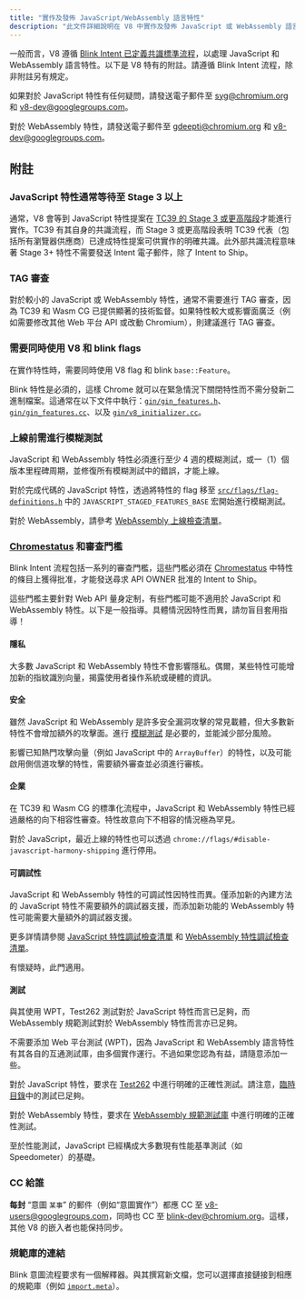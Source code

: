 ```yaml
---
title: "實作及發佈 JavaScript/WebAssembly 語言特性"
description: "此文件詳細說明在 V8 中實作及發佈 JavaScript 或 WebAssembly 語言特性的流程。"
---
```

一般而言，V8 遵循 [Blink Intent 已定義共識標準流程](https://www.chromium.org/blink/launching-features/#process-existing-standard)，以處理 JavaScript 和 WebAssembly 語言特性。以下是 V8 特有的附註。請遵循 Blink Intent 流程，除非附註另有規定。

如果對於 JavaScript 特性有任何疑問，請發送電子郵件至 [syg@chromium.org](mailto:syg@chromium.org) 和 [v8-dev@googlegroups.com](mailto:v8-dev@googlegroups.com)。

對於 WebAssembly 特性，請發送電子郵件至 [gdeepti@chromium.org](mailto:gdeepti@chromium.org) 和 [v8-dev@googlegroups.com](mailto:v8-dev@googlegroups.com)。

## 附註

### JavaScript 特性通常等待至 Stage 3 以上

通常，V8 會等到 JavaScript 特性提案在 [TC39 的 Stage 3 或更高階段](https://tc39.es/process-document/)才能進行實作。TC39 有其自身的共識流程，而 Stage 3 或更高階段表明 TC39 代表（包括所有瀏覽器供應商）已達成特性提案可供實作的明確共識。此外部共識流程意味著 Stage 3+ 特性不需要發送 Intent 電子郵件，除了 Intent to Ship。

### TAG 審查

對於較小的 JavaScript 或 WebAssembly 特性，通常不需要進行 TAG 審查，因為 TC39 和 Wasm CG 已提供顯著的技術監督。如果特性較大或影響面廣泛（例如需要修改其他 Web 平台 API 或改動 Chromium），則建議進行 TAG 審查。

### 需要同時使用 V8 和 blink flags

在實作特性時，需要同時使用 V8 flag 和 blink `base::Feature`。

Blink 特性是必須的，這樣 Chrome 就可以在緊急情況下關閉特性而不需分發新二進制檔案。這通常在以下文件中執行：[`gin/gin_features.h`](https://source.chromium.org/chromium/chromium/src/+/main:gin/gin_features.h)、[`gin/gin_features.cc`](https://source.chromium.org/chromium/chromium/src/+/main:gin/gin_features.cc)、以及 [`gin/v8_initializer.cc`](https://source.chromium.org/chromium/chromium/src/+/main:gin/v8_initializer.cc)。

### 上線前需進行模糊測試

JavaScript 和 WebAssembly 特性必須進行至少 4 週的模糊測試，或一（1）個版本里程碑周期，並修復所有模糊測試中的錯誤，才能上線。

對於完成代碼的 JavaScript 特性，透過將特性的 flag 移至 [`src/flags/flag-definitions.h`](https://source.chromium.org/chromium/chromium/src/+/master:v8/src/flags/flag-definitions.h) 中的 `JAVASCRIPT_STAGED_FEATURES_BASE` 宏開始進行模糊測試。

對於 WebAssembly，請參考 [WebAssembly 上線檢查清單](/docs/wasm-shipping-checklist)。

### [Chromestatus](https://chromestatus.com/) 和審查門檻

Blink Intent 流程包括一系列的審查門檻，這些門檻必須在 [Chromestatus](https://chromestatus.com/) 中特性的條目上獲得批准，才能發送尋求 API OWNER 批准的 Intent to Ship。

這些門檻主要針對 Web API 量身定制，有些門檻可能不適用於 JavaScript 和 WebAssembly 特性。以下是一般指導。具體情況因特性而異，請勿盲目套用指導！

#### 隱私

大多數 JavaScript 和 WebAssembly 特性不會影響隱私。偶爾，某些特性可能增加新的指紋識別向量，揭露使用者操作系統或硬體的資訊。

#### 安全

雖然 JavaScript 和 WebAssembly 是許多安全漏洞攻擊的常見載體，但大多數新特性不會增加額外的攻擊面。進行 [模糊測試](#fuzzing) 是必要的，並能減少部分風險。

影響已知熱門攻擊向量（例如 JavaScript 中的 `ArrayBuffer`）的特性，以及可能啟用側信道攻擊的特性，需要額外審查並必須進行審核。

#### 企業

在 TC39 和 Wasm CG 的標準化流程中，JavaScript 和 WebAssembly 特性已經過嚴格的向下相容性審查。特性故意向下不相容的情況極為罕見。

對於 JavaScript，最近上線的特性也可以透過 `chrome://flags/#disable-javascript-harmony-shipping` 進行停用。

#### 可調試性

JavaScript 和 WebAssembly 特性的可調試性因特性而異。僅添加新的內建方法的 JavaScript 特性不需要額外的調試器支援，而添加新功能的 WebAssembly 特性可能需要大量額外的調試器支援。

更多詳情請參閱 [JavaScript 特性調試檢查清單](https://docs.google.com/document/d/1_DBgJ9eowJJwZYtY6HdiyrizzWzwXVkG5Kt8s3TccYE/edit#heading=h.u5lyedo73aa9) 和 [WebAssembly 特性調試檢查清單](https://goo.gle/devtools-wasm-checklist)。

有懷疑時，此門適用。

#### 測試

與其使用 WPT，Test262 測試對於 JavaScript 特性而言已足夠，而 WebAssembly 規範測試對於 WebAssembly 特性而言亦已足夠。

不需要添加 Web 平台測試 (WPT)，因為 JavaScript 和 WebAssembly 語言特性有其各自的互通測試庫，由多個實作運行。不過如果您認為有益，請隨意添加一些。

對於 JavaScript 特性，要求在 [Test262](https://github.com/tc39/test262) 中進行明確的正確性測試。請注意，[臨時目錄](https://github.com/tc39/test262/blob/main/CONTRIBUTING.md#staging)中的測試已足夠。

對於 WebAssembly 特性，要求在 [WebAssembly 規範測試庫](https://github.com/WebAssembly/spec/tree/master/test) 中進行明確的正確性測試。

至於性能測試，JavaScript 已經構成大多數現有性能基準測試（如 Speedometer）的基礎。

### CC 給誰

**每封** “意圖 `某事`” 的郵件（例如“意圖實作”）都應 CC 至 [v8-users@googlegroups.com](mailto:v8-users@googlegroups.com)，同時也 CC 至 [blink-dev@chromium.org](mailto:blink-dev@chromium.org)。這樣，其他 V8 的嵌入者也能保持同步。

### 規範庫的連結

Blink 意圖流程要求有一個解釋器。與其撰寫新文檔，您可以選擇直接鏈接到相應的規範庫（例如 [`import.meta`](https://github.com/tc39/proposal-import-meta)）。
